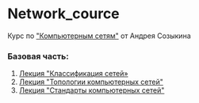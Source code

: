 # Network_cource
Курс по ["Компьютерным сетям"](https://www.asozykin.ru/courses/networks_online) от Андрея Созыкина

### Базовая часть:

1. [Лекция "Классификация сетей»](/Base_information/1_Classification.md)
2. [Лекция "Топологии компьютерных сетей"](/Base_information/2_Topology.md)
3. [Лекция "Стандарты компьютерных сетей"](/Base_information/3_Standarts.md)
